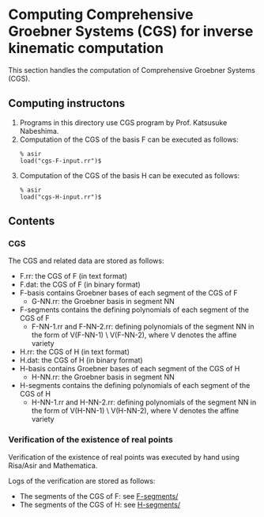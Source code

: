# Computing Comprehensive Groebner Systems (CGS) for inverse kinematic computation

This section handles the computation of Comprehensive Groebner Systems (CGS).

## Computing instructons

1. Programs in this directory use CGS program by Prof. Katsusuke Nabeshima.
1. Computation of the CGS of the basis F can be executed as follows:
    ```
    % asir
    load("cgs-F-input.rr")$
    ```
1. Computation of the CGS of the basis H can be executed as follows:
    ```
    % asir
    load("cgs-H-input.rr")$
    ```
## Contents

### CGS

The CGS and related data are stored as follows:

- F.rr: the CGS of F (in text format)
- F.dat: the CGS of F (in binary format)
- F-basis contains Groebner bases of each segment of the CGS of F
  - G-NN.rr: the Groebner basis in segment NN
- F-segments contains the defining polynomials of each segment of the CGS of F
  - F-NN-1.rr and F-NN-2.rr: defining polynomials of the segment NN in the form of V(F-NN-1) \ V(F-NN-2), where V denotes the affine variety
- H.rr: the CGS of H (in text format)
- H.dat: the CGS of H (in binary format)
- H-basis contains Groebner bases of each segment of the CGS of H
  - H-NN.rr: the Groebner basis in segment NN
- H-segments contains the defining polynomials of each segment of the CGS of H
  - H-NN-1.rr and H-NN-2.rr: defining polynomials of the segment NN in the form of V(H-NN-1) \ V(H-NN-2), where V denotes the affine variety

### Verification of the existence of real points 

Verification of the existence of real points was executed by hand using Risa/Asir and Mathematica. 

Logs of the verification are stored as follows:

- The segments of the CGS of F: see 
[F-segments/](./F-segments/) 
- The segments of the CGS of H: see 
[H-segments/](./H-segments/) 


